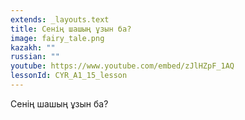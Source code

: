 ```yaml
---
extends: _layouts.text
title: Сенің шашың ұзын ба?
image: fairy_tale.png
kazakh: ""
russian: ""
youtube: https://www.youtube.com/embed/zJlHZpF_1AQ
lessonId: CYR_A1_15_lesson
---
```

Сенің шашың ұзын ба?
